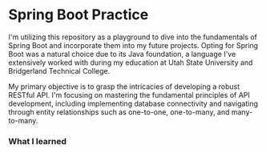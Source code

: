 # Spring Boot Practice

I'm utilizing this repository as a playground to dive into the fundamentals of Spring Boot and incorporate them into my future projects. Opting for Spring Boot was a natural choice due to its Java foundation, a language I've extensively worked with during my education at Utah State University and Bridgerland Technical College.

My primary objective is to grasp the intricacies of developing a robust RESTful API. I'm focusing on mastering the fundamental principles of API development, including implementing database connectivity and navigating through entity relationships such as one-to-one, one-to-many, and many-to-many.

### What I learned
